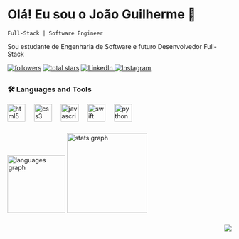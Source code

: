 <h1 align="left">Olá! Eu sou o João Guilherme 👋</h1>

`Full-Stack | Software Engineer`

<p align="left">Sou estudante de Engenharia de Software e futuro Desenvolvedor Full-Stack</p>

<div align="left">
  <a href="https://github.com/JoaoGuiMarques?tab=followers">
         <img alt="followers" title="Follow me on Github" src="https://custom-icon-badges.demolab.com/github/followers/yasmngoncalves?color=236ad3&labelColor=1155ba&style=for-the-badge&logo=person-add&label=Follow&logoColor=white"/></a>
      <a href="https://github.com/JoaoGuiMarques?tab=repositories&sort=stargazers">
         <img alt="total stars" title="Total stars on GitHub" src="https://custom-icon-badges.demolab.com/github/stars/yasmngoncalves?color=55960c&style=for-the-badge&labelColor=488207&logo=star"/></a>
  <a href="www.linkedin.com/in/joaoguimarques" target="_blank">
    <img alt="LinkedIn" src="https://img.shields.io/badge/LinkedIn-0A66C2?style=for-the-badge&logo=linkedin&logoColor=white"/>
  </a>
  <a href="https://www.instagram.com/_.joao_marques/" target="_blank">
    <img alt="Instagram" src="https://img.shields.io/badge/Instagram-E4405F?style=for-the-badge&logo=instagram&logoColor=white"/>
  </a>
</div>

##

### 🛠️ Languages and Tools

<div align="left">
  <img src="https://cdn.jsdelivr.net/gh/devicons/devicon/icons/html5/html5-original.svg" height="40" alt="html5 logo"  />
  <img width="12" />
  <img src="https://cdn.jsdelivr.net/gh/devicons/devicon/icons/css3/css3-original.svg" height="40" alt="css3 logo"  />
  <img width="12" />
  <img src="https://cdn.jsdelivr.net/gh/devicons/devicon/icons/javascript/javascript-original.svg" height="40" alt="javascript logo"  />
  <img width="12" />
  <img src="https://cdn.jsdelivr.net/gh/devicons/devicon/icons/swift/swift-original.svg" height="40" alt="swift logo"  />
  <img width="12" />
  <img src="https://cdn.jsdelivr.net/gh/devicons/devicon/icons/python/python-original.svg" height="40" alt="python logo"  />
</div>

###

<div align="left">
  <img src="https://github-readme-stats.vercel.app/api/top-langs?username=JoaoGuiMarques&locale=en&hide_title=false&layout=compact&card_width=320&langs_count=5&theme=github_dark&hide_border=false&order=2" height="130em" alt="languages graph"  />
  <img src="https://github-readme-stats.vercel.app/api?username=JoaoGuiMarques&hide_title=false&hide_rank=false&show_icons=true&include_all_commits=true&count_private=true&disable_animations=false&theme=github_dark&locale=en&hide_border=false&order=1&custom_title=Jo%C3%A3o%20Guilherme'%20GitHub%20Stats" height="180em" alt="stats graph"  />
</div>

###

<div align="right">
  <img src="https://visitor-badge.laobi.icu/badge?page_id=JoaoGuiMarques.JoaoGuiMarques&"  />
</div>

###
